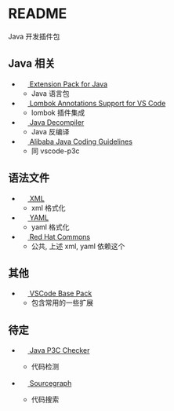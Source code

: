 # README

Java 开发插件包

## Java 相关

- [<img src="https://vscjava.gallery.vsassets.io/_apis/public/gallery/publisher/vscjava/extension/vscode-java-pack/latest/assetbyname/Microsoft.VisualStudio.Services.Icons.Default" height="16px" /> Extension Pack for Java](https://marketplace.visualstudio.com/items?itemName=vscjava.vscode-java-pack)
  - Java 语言包
- [<img src="https://vscjava.gallerycdn.vsassets.io/extensions/vscjava/vscode-lombok/1.1.0/1664164023983/Microsoft.VisualStudio.Services.Icons.Default" height="16px" /> Lombok Annotations Support for VS Code](https://marketplace.visualstudio.com/items?itemName=GabrielBB.vscode-lombok)
  - lombok 插件集成
- [<img src="https://dgileadi.gallery.vsassets.io/_apis/public/gallery/publisher/dgileadi/extension/java-decompiler/latest/assetbyname/Microsoft.VisualStudio.Services.Icons.Default" height="16px" /> Java Decompiler](https://marketplace.visualstudio.com/items?itemName=dgileadi.java-decompiler)
  - Java 反编译
- [<img src="https://yangbaopan.gallery.vsassets.io/_apis/public/gallery/publisher/yangbaopan/extension/vscode-java-p3c/latest/assetbyname/Microsoft.VisualStudio.Services.Icons.Default" height="16px" /> Alibaba Java Coding Guidelines](https://marketplace.visualstudio.com/items?itemName=yangbaopan.vscode-java-p3c)
  - 同 vscode-p3c

## 语法文件

- [<img src="https://redhat.gallery.vsassets.io/_apis/public/gallery/publisher/redhat/extension/vscode-xml/latest/assetbyname/Microsoft.VisualStudio.Services.Icons.Default" height="16px" /> XML](https://marketplace.visualstudio.com/items?itemName=redhat.vscode-xml)
  - xml 格式化
- [<img src="https://redhat.gallery.vsassets.io/_apis/public/gallery/publisher/redhat/extension/vscode-yaml/latest/assetbyname/Microsoft.VisualStudio.Services.Icons.Default" height="16px" /> YAML](https://marketplace.visualstudio.com/items?itemName=redhat.vscode-yaml)
  - yaml 格式化
- [<img src="https://redhat.gallery.vsassets.io/_apis/public/gallery/publisher/redhat/extension/vscode-commons/latest/assetbyname/Microsoft.VisualStudio.Services.Icons.Default" height="16px" /> Red Hat Commons](https://marketplace.visualstudio.com/items?itemName=redhat.vscode-commons)
  - 公共, 上述 xml, yaml 依赖这个

## 其他

- [<img src="https://anaer.gallery.vsassets.io/_apis/public/gallery/publisher/anaer/extension/vscode-base-pack/latest/assetbyname/Microsoft.VisualStudio.Services.Icons.Default" height="16px" /> VSCode Base Pack](https://marketplace.visualstudio.com/items?itemName=anaer.vscode-base-pack)
  - 包含常用的一些扩展

## 待定

- [<img src="https://Rectcircle.gallery.vsassets.io/_apis/public/gallery/publisher/Rectcircle/extension/vscode-p3c/latest/assetbyname/Microsoft.VisualStudio.Services.Icons.Default" height="16px" /> Java P3C Checker](https://marketplace.visualstudio.com/items?itemName=Rectcircle.vscode-p3c)
  - 代码检测

- [<img src="https://sourcegraph.gallerycdn.vsassets.io/extensions/sourcegraph/sourcegraph/2.2.14/1666980980049/Microsoft.VisualStudio.Services.Icons.Default" height="16px" /> Sourcegraph](https://marketplace.visualstudio.com/items?itemName=sourcegraph.sourcegraph)
  - 代码搜索

[图标]: https://www.iconfinder.com/icons/4373217/java_logo_logos_icon
